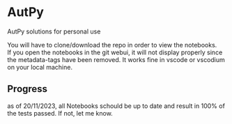 # AutPy
AutPy solutions for personal use

You will have to clone/download the repo in order to view the notebooks.<br>
If you open the notebooks in the git webui, it will not display properly since the metadata-tags have been removed. 
It works fine in vscode or vscodium on your local machine.

## Progress

as of 20/11/2023, all Notebooks schould be up to date and result in 100% of the tests passed. If not, let me know.
